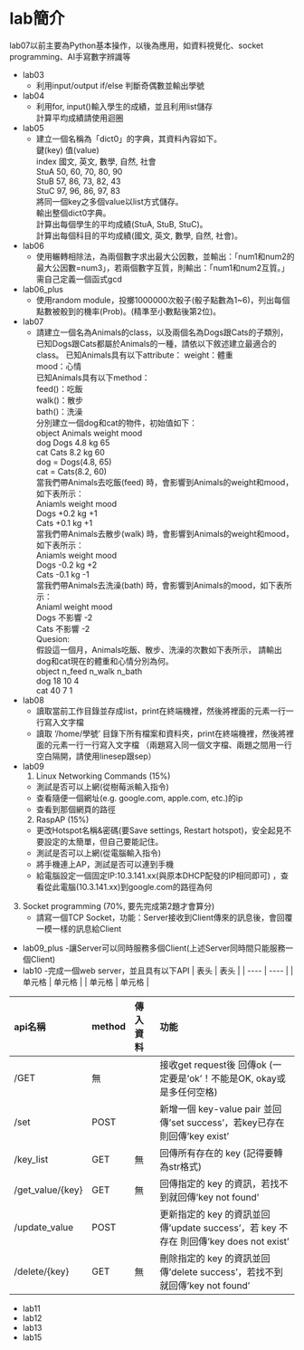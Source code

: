 # lab簡介
lab07以前主要為Python基本操作，以後為應用，如資料視覺化、socket programming、AI手寫數字辨識等
* lab03
  - 利用input/output if/else 判斷奇偶數並輸出學號  
* lab04
  - 利用for, input()輸入學生的成績，並且利用list儲存  
    計算平均成績請使用迴圈  
* lab05  
  - 建立一個名稱為「dict0」的字典，其資料內容如下。  
    鍵(key)	值(value)  
    index	國文, 英文, 數學, 自然, 社會  
    StuA	50, 60, 70, 80, 90  
    StuB	57, 86, 73, 82, 43  
    StuC	97, 96, 86, 97, 83  
    將同一個key之多個value以list方式儲存。  
    輸出整個dict0字典。  
    計算出每個學生的平均成績(StuA, StuB, StuC)。  
    計算出每個科目的平均成績(國文, 英文, 數學, 自然, 社會)。    
* lab06  
  - 使用輾轉相除法，為兩個數字求出最大公因數，並輸出：「num1和num2的最大公因數=num3」，若兩個數字互質，則輸出：「num1和num2互質。」需自己定義一個函式gcd  
* lab06_plus  
  - 使用random module，投擲1000000次骰子(骰子點數為1~6)，列出每個點數被骰到的機率(Prob)。(精準至小數點後第2位)。  
* lab07
  - 請建立一個名為Animals的class，以及兩個名為Dogs跟Cats的子類別，已知Dogs跟Cats都屬於Animals的一種，請依以下敘述建立最適合的class。
    已知Animals具有以下attribute：
    weight：體重  
    mood：心情  
    已知Animals具有以下method：    
    feed()：吃飯  
    walk()：散步  
    bath()：洗澡  
    分別建立一個dog和cat的物件，初始值如下：  
    object	Animals	weight	mood  
    dog	Dogs	4.8 kg	65  
    cat	Cats	8.2 kg	60  
    dog = Dogs(4.8, 65)  
    cat = Cats(8.2, 60)  
    當我們帶Animals去吃飯(feed) 時，會影響到Animals的weight和mood，如下表所示：  
    Aniamls	weight	mood  
    Dogs	+0.2 kg	+1  
    Cats	+0.1 kg	+1  
    當我們帶Animals去散步(walk) 時，會影響到Animals的weight和mood，如下表所示：  
    Aniamls	weight	mood  
    Dogs	-0.2 kg	+2  
    Cats	-0.1 kg	-1  
    當我們帶Animals去洗澡(bath) 時，會影響到Animals的mood，如下表所示：  
    Aniaml	weight	mood  
    Dogs	不影響	-2  
    Cats	不影響	-2  
    Quesion:  
    假設這一個月，Animals吃飯、散步、洗澡的次數如下表所示， 請輸出dog和cat現在的體重和心情分別為何。  
    object	n_feed	n_walk	n_bath  
    dog	18	10	4  
    cat	40	7	1  
* lab08
  - 讀取當前工作目錄並存成list，print在終端機裡，然後將裡面的元素一行一行寫入文字檔
  - 讀取 ‘/home/學號’ 目錄下所有檔案和資料夾，print在終端機裡，然後將裡面的元素一行一行寫入文字檔
（兩題寫入同一個文字檔、兩題之間用一行空白隔開，請使用linesep跟sep）
* lab09
  1. Linux Networking Commands (15%)
  - 測試是否可以上網(從樹莓派輸入指令)
  - 查看隨便一個網址(e.g. google.com, apple.com, etc.)的ip
  - 查看到那個網頁的路徑
  2. RaspAP (15%)
    - 更改Hotspot名稱&密碼(要Save settings, Restart hotspot)，安全起見不要設定的太簡單，但自己要能記住。
    - 測試是否可以上網(從電腦輸入指令)
    - 將手機連上AP，測試是否可以連到手機
    - 給電腦設定一個固定IP:10.3.141.xx(與原本DHCP配發的IP相同即可)
    ，查看從此電腦(10.3.141.xx)到google.com的路徑為何
3. Socket programming (70%, 要先完成第2題才會算分)
    - 請寫一個TCP Socket，功能：Server接收到Client傳來的訊息後，會回覆一模一樣的訊息給Client
* lab09_plus
  -讓Server可以同時服務多個Client(上述Server同時間只能服務一個Client)
* lab10
  -完成一個web server，並且具有以下API
  |  表头   | 表头  |
|  ----  | ----  |
| 单元格  | 单元格 |
| 单元格  | 单元格 |

|api名稱	|method	|傳入資料	|功能|
| :-----| :---- | :----| :----|
| /GET	| 無 |  | 接收get request後 回傳ok (一定要是’ok’！不能是OK, okay或是多任何空格)|  
| /set	| POST		|  | 新增一個 key-value pair 並回傳’set success’，若key已存在 則回傳’key exist’ |  
|/key_list	|GET	|無|	回傳所有存在的 key (記得要轉為str格式)|
|/get_value/{key}	|GET|	無|	回傳指定的 key 的資訊，若找不到就回傳’key not found’|  
|/update_value|	POST		| |更新指定的 key 的資訊並回傳’update success’，若 key 不存在 則回傳’key does not exist’|  
| /delete/{key}|	GET|	無	|刪除指定的 key 的資訊並回傳’delete success’，若找不到就回傳’key not found’|  
* lab11
* lab12
* lab13
* lab15
